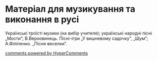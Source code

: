 <div id="hypercomments_widget" class="js-hypercomments-widget invisible"></div>

# Матеріал для музикування  та виконання в русі

Українські троїсті музики (на вибір учителя);  українські народні пісні „Мости”;  В.Верховинець. Пісні-ігри „У вишневому садочку”, „Шум”; А.Філіпенко. „Пісня веселки”.

<div class="js-hypercomments-container">
    <a href="http://hypercomments.com" class="hc-link" title="comments widget">comments powered by HyperComments</a>
</div>